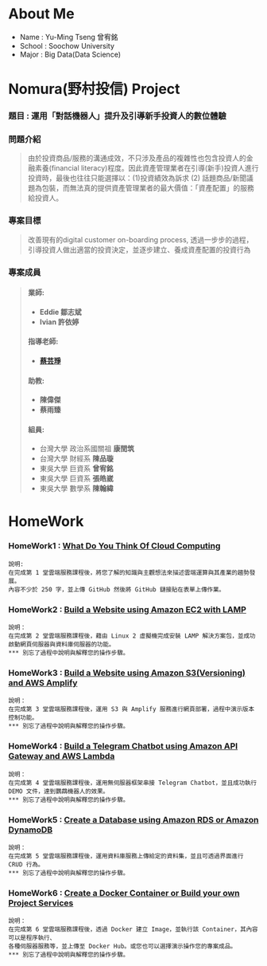 # About Me
- Name :   Yu-Ming Tseng 曾宥銘
- School : Soochow University
- Major :  Big Data(Data Science)

# Nomura(野村投信) Project
### 題目 : 運用「對話機器人」提升及引導新手投資人的數位體驗
### 問題介紹
> 由於投資商品/服務的溝通成效，不只涉及產品的複雜性也包含投資人的金融素養(financial literacy)程度。因此資產管理業者在引導(新手)投資人進行投資時，最後也往往只能選擇以：(1)投資績效為訴求 (2) 話題商品/新聞議題為包裝，而無法真的提供資產管理業者的最大價值：「資產配置」的服務給投資人。
### 專案目標
> 改善現有的digital customer on-boarding process, 透過一步步的過程，引導投資人做出適當的投資決定，並逐步建立、養成資產配置的投資行為
### 專案成員
> #### 業師:
> - **Eddie 鄒志斌**
> - **Ivian 許依婷**
> #### 指導老師:
> - **[蔡芸琤](https://github.com/pecu)**
> #### 助教:
> - **陳偉傑**
> - **蔡雨臻**
> #### 組員:
> - 台灣大學 政治系國關祖 **康閏筑**
> - 台灣大學 財經系 **陳品璇**
> - 東吳大學 巨資系 **曾宥銘**
> - 東吳大學 巨資系 **張皓崴**
> - 東吳大學 數學系 **陳翰緯**
# HomeWork
### HomeWork1 : [What Do You Think Of Cloud Computing](HW1/HW1.md)
```
說明:
在完成第 1 堂雲端服務課程後，將您了解的知識與主觀想法來描述雲端運算與其產業的趨勢發展。
內容不少於 250 字，並上傳 GitHub 然後將 GitHub 鏈接貼在表單上傳作業。
```
### HomeWork2 : [Build a Website using Amazon EC2 with LAMP]()
```
說明：
在完成第 2 堂雲端服務課程後，藉由 Linux 2 虛擬機完成安裝 LAMP 解決方案包，並成功啟動網頁伺服器與資料庫伺服器的功能。
*** 別忘了過程中說明與解釋您的操作步驟。
```
### HomeWork3 : [Build a Website using Amazon S3(Versioning) and AWS Amplify]()
```
說明：
在完成第 3 堂雲端服務課程後，運用 S3 與 Amplify 服務進行網頁部署，過程中演示版本控制功能。
*** 別忘了過程中說明與解釋您的操作步驟。
```
### HomeWork4 : [Build a Telegram Chatbot using Amazon API Gateway and AWS Lambda]()
```
說明：
在完成第 4 堂雲端服務課程後，運用無伺服器框架串接 Telegram Chatbot，並且成功執行 DEMO 文件，達到鸚鵡機器人的效果。
*** 別忘了過程中說明與解釋您的操作步驟。
```
### HomeWork5 : [Create a Database using Amazon RDS or Amazon DynamoDB]()
```
說明：
在完成第 5 堂雲端服務課程後，運用資料庫服務上傳給定的資料集，並且可透過界面進行 CRUD 行為。
*** 別忘了過程中說明與解釋您的操作步驟。
```
### HomeWork6 : [Create a Docker Container or Build your own Project Services]()
```
說明：
在完成第 6 堂雲端服務課程後，透過 Docker 建立 Image，並執行該 Container，其內容可以是程序執行、
各種伺服器服務等，並上傳至 Docker Hub。或您也可以選擇演示操作您的專案成品。
*** 別忘了過程中說明與解釋您的操作步驟。
```
